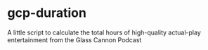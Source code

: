 # gcp-duration
A little script to calculate the total hours of high-quality actual-play entertainment from the Glass Cannon Podcast
